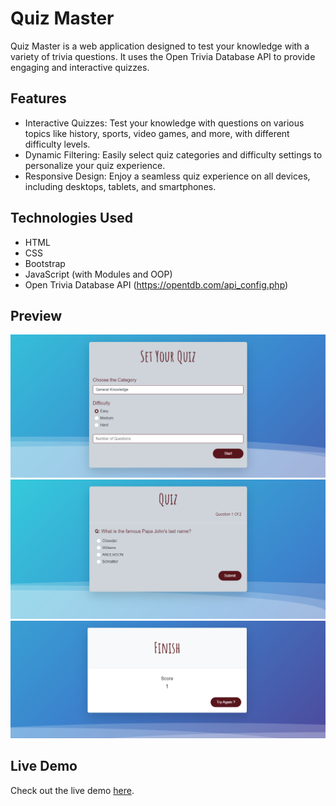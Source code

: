 # Quiz Master

Quiz Master is a web application designed to test your knowledge with a variety of trivia questions. It uses the Open Trivia Database API to provide engaging and interactive quizzes.

## Features

- Interactive Quizzes: Test your knowledge with questions on various topics like history, sports, video games, and more, with different difficulty levels.
- Dynamic Filtering: Easily select quiz categories and difficulty settings to personalize your quiz experience.
- Responsive Design: Enjoy a seamless quiz experience on all devices, including desktops, tablets, and smartphones.

## Technologies Used

- HTML
- CSS
- Bootstrap
- JavaScript (with Modules and OOP)
- Open Trivia Database API (https://opentdb.com/api_config.php)

## Preview

![Preview Image 1](preview/preview1.png)
![Preview Image 2](preview/preview2.png)
![Preview Image 3](preview/preview3.png)

## Live Demo

Check out the live demo [here](https://mohammed-fawzzi.github.io/Quiz-Master/).

